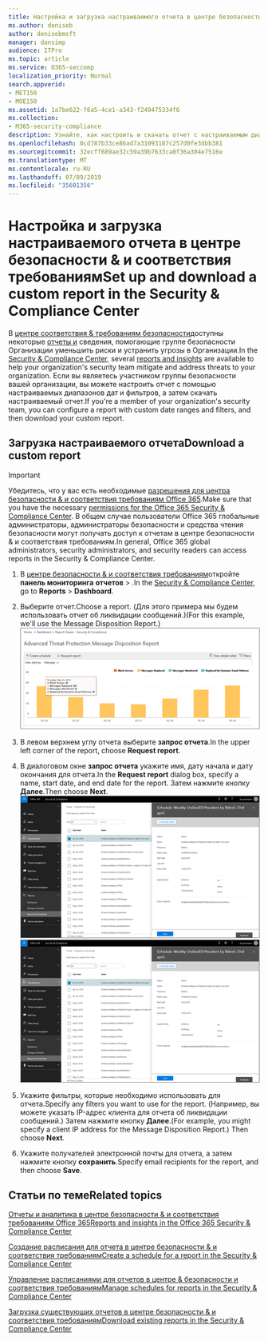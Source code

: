 ```yaml
---
title: Настройка и загрузка настраиваемого отчета в центре безопасности &amp; и соответствия требованиям
ms.author: deniseb
author: denisebmsft
manager: dansimp
audience: ITPro
ms.topic: article
ms.service: O365-seccomp
localization_priority: Normal
search.appverid:
- MET150
- MOE150
ms.assetid: 1a7be622-f6a5-4ce1-a343-f249475334f6
ms.collection:
- M365-security-compliance
description: Узнайте, как настроить и скачать отчет с настраиваемым диапазоном дат и фильтрами в центре безопасности &amp; и соответствия требованиям.
ms.openlocfilehash: 0cd787b33ce86ad7a31093107c257d0fe3dbb381
ms.sourcegitcommit: 32ecff689ae32c59a39b7633ca0f36a304e7516e
ms.translationtype: MT
ms.contentlocale: ru-RU
ms.lasthandoff: 07/09/2019
ms.locfileid: "35601356"
---
```

# <a name="set-up-and-download-a-custom-report-in-the-security-amp-compliance-center"></a><span data-ttu-id="bfad8-103">Настройка и загрузка настраиваемого отчета в центре безопасности &amp; и соответствия требованиям</span><span class="sxs-lookup"><span data-stu-id="bfad8-103">Set up and download a custom report in the Security &amp; Compliance Center</span></span>

<span data-ttu-id="bfad8-104">В [центре соответствия &amp; требованиям безопасности](https://protection.office.com)доступны некоторые [отчеты и](reports-and-insights-in-security-and-compliance.md) сведения, помогающие группе безопасности Организации уменьшить риски и устранить угрозы в Организации.</span><span class="sxs-lookup"><span data-stu-id="bfad8-104">In the [Security &amp; Compliance Center](https://protection.office.com), several [reports and insights](reports-and-insights-in-security-and-compliance.md) are available to help your organization's security team mitigate and address threats to your organization.</span></span> <span data-ttu-id="bfad8-105">Если вы являетесь участником группы безопасности вашей организации, вы можете настроить отчет с помощью настраиваемых диапазонов дат и фильтров, а затем скачать настраиваемый отчет.</span><span class="sxs-lookup"><span data-stu-id="bfad8-105">If you're a member of your organization's security team, you can configure a report with custom date ranges and filters, and then download your custom report.</span></span> 
  
## <a name="download-a-custom-report"></a><span data-ttu-id="bfad8-106">Загрузка настраиваемого отчета</span><span class="sxs-lookup"><span data-stu-id="bfad8-106">Download a custom report</span></span>

> [!IMPORTANT]
> <span data-ttu-id="bfad8-107">Убедитесь, что у вас есть необходимые [разрешения для центра безопасности &amp; и соответствия требованиям Office 365](permissions-in-the-security-and-compliance-center.md).</span><span class="sxs-lookup"><span data-stu-id="bfad8-107">Make sure that you have the necessary [permissions for the Office 365 Security &amp; Compliance Center](permissions-in-the-security-and-compliance-center.md).</span></span> <span data-ttu-id="bfad8-108">В общем случае пользователи Office 365 глобальные администраторы, администраторы безопасности и средства чтения безопасности могут получать доступ к отчетам в центре безопасности &amp; и соответствия требованиям.</span><span class="sxs-lookup"><span data-stu-id="bfad8-108">In general, Office 365 global administrators, security administrators, and security readers can access reports in the Security &amp; Compliance Center.</span></span> 
  
1. <span data-ttu-id="bfad8-109">В [центре безопасности &amp; и соответствия требованиям](https://protection.office.com)откройте **панель мониторинга** **отчетов** \> .</span><span class="sxs-lookup"><span data-stu-id="bfad8-109">In the [Security &amp; Compliance Center](https://protection.office.com), go to **Reports** \> **Dashboard**.</span></span>
    
2. <span data-ttu-id="bfad8-110">Выберите отчет.</span><span class="sxs-lookup"><span data-stu-id="bfad8-110">Choose a report.</span></span> <span data-ttu-id="bfad8-111">(Для этого примера мы будем использовать отчет об ликвидации сообщений.)</span><span class="sxs-lookup"><span data-stu-id="bfad8-111">(For this example, we'll use the Message Disposition Report.)</span></span><br/>![Выбор отчета о запросе для скачивания отчета](media/b566925d-b9d9-453d-9bdd-f2637c7ba140.png)
  
3. <span data-ttu-id="bfad8-113">В левом верхнем углу отчета выберите **запрос отчета**.</span><span class="sxs-lookup"><span data-stu-id="bfad8-113">In the upper left corner of the report, choose **Request report**.</span></span>
    
4. <span data-ttu-id="bfad8-114">В диалоговом окне **запрос отчета** укажите имя, дату начала и дату окончания для отчета.</span><span class="sxs-lookup"><span data-stu-id="bfad8-114">In the **Request report** dialog box, specify a name, start date, and end date for the report.</span></span> <span data-ttu-id="bfad8-115">Затем нажмите кнопку **Далее**.</span><span class="sxs-lookup"><span data-stu-id="bfad8-115">Then choose **Next**.</span></span><br/><span data-ttu-id="bfad8-116">![В центре безопасности &amp; и соответствия требованиям выберите \> отчеты отчетов для скачивания](media/65e625f5-c98c-49fc-9c1f-8c80ec8308fd.png)</span><span class="sxs-lookup"><span data-stu-id="bfad8-116">![In the Security &amp; Compliance Center, choose Reports \> Reports for download](media/65e625f5-c98c-49fc-9c1f-8c80ec8308fd.png)</span></span>
  
5. <span data-ttu-id="bfad8-117">Укажите фильтры, которые необходимо использовать для отчета.</span><span class="sxs-lookup"><span data-stu-id="bfad8-117">Specify any filters you want to use for the report.</span></span> <span data-ttu-id="bfad8-118">(Например, вы можете указать IP-адрес клиента для отчета об ликвидации сообщений.) Затем нажмите кнопку **Далее**.</span><span class="sxs-lookup"><span data-stu-id="bfad8-118">(For example, you might specify a client IP address for the Message Disposition Report.) Then choose **Next**.</span></span>
    
6. <span data-ttu-id="bfad8-119">Укажите получателей электронной почты для отчета, а затем нажмите кнопку **сохранить**.</span><span class="sxs-lookup"><span data-stu-id="bfad8-119">Specify email recipients for the report, and then choose **Save**.</span></span>
    
## <a name="related-topics"></a><span data-ttu-id="bfad8-120">Статьи по теме</span><span class="sxs-lookup"><span data-stu-id="bfad8-120">Related topics</span></span>

[<span data-ttu-id="bfad8-121">Отчеты и аналитика в центре безопасности &amp; и соответствия требованиям Office 365</span><span class="sxs-lookup"><span data-stu-id="bfad8-121">Reports and insights in the Office 365 Security &amp; Compliance Center</span></span>](reports-and-insights-in-security-and-compliance.md)
  
[<span data-ttu-id="bfad8-122">Создание расписания для отчета в центре безопасности &amp; и соответствия требованиям</span><span class="sxs-lookup"><span data-stu-id="bfad8-122">Create a schedule for a report in the Security &amp; Compliance Center</span></span>](create-a-schedule-for-a-report.md)
  
[<span data-ttu-id="bfad8-123">Управление расписаниями для отчетов в центре &amp; безопасности и соответствия требованиям</span><span class="sxs-lookup"><span data-stu-id="bfad8-123">Manage schedules for reports in the Security &amp; Compliance Center</span></span>](manage-schedules-for-multiple-reports.md)
  
[<span data-ttu-id="bfad8-124">Загрузка существующих отчетов в центре безопасности &amp; и соответствия требованиям</span><span class="sxs-lookup"><span data-stu-id="bfad8-124">Download existing reports in the Security &amp; Compliance Center</span></span>](download-existing-reports.md)
  

